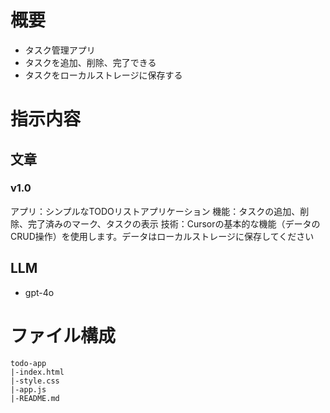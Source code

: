 # 概要
- タスク管理アプリ
- タスクを追加、削除、完了できる
- タスクをローカルストレージに保存する

# 指示内容


## 文章
### v1.0
アプリ：シンプルなTODOリストアプリケーション
機能：タスクの追加、削除、完了済みのマーク、タスクの表示
技術：Cursorの基本的な機能（データのCRUD操作）を使用します。データはローカルストレージに保存してください

## LLM 
- gpt-4o

# ファイル構成
```
todo-app
|-index.html
|-style.css
|-app.js
|-README.md
```


